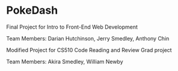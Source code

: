 # PokeDash

Final Project for Intro to Front-End Web Development

Team Members: Darian Hutchinson, Jerry Smedley, Anthony Chin

Modified Project for CS510 Code Reading and Review Grad project

Team Members: Akira Smedley, William Newby
